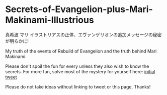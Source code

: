 # Secrets-of-Evangelion-plus-Mari-Makinami-Illustrious
真希波 マリ イラストリアスの正体、エヴァンゲリオンの追加メッセージの秘密が明らかに!

My truth of the events of Rebuild of Evangelion and the truth behind Mari Makinami.  

Please don't spoil the fun for every unless they also wish to know the secrets.
For more fun, solve most of the mystery for yourself here: [initial tweet](https://twitter.com/Supasleepaman/status/1498560837920899074)

Please do not take ideas without linking to tweet or this page, Thanks!
